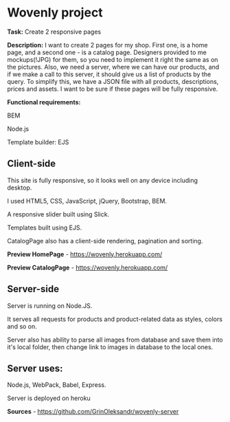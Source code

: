 # Wovenly project

**Task:**  Create 2 responsive pages

**Description:**
 I want to create 2 pages for my shop. First one, is a home page, and a second one - is a catalog page.
 Designers provided to me mockups(!JPG) for them, so you need to implement it right the same as on the pictures. Also, we need a server, where we can have our products, and if we make a call to this server, it should give us a list of products by the query. To simplify this, we have a JSON file with all products, descriptions, prices and assets. I want to be sure if these pages will be fully responsive.


**Functional requirements:**

BEM 

Node.js

Template builder: EJS

## Client-side
This site is fully responsive, so it looks well on any device including desktop.

I used HTML5, CSS, JavaScript, jQuery, Bootstrap, BEM.

A responsive slider built using Slick.

Templates built using EJS.

CatalogPage also has a client-side rendering, pagination and sorting.

**Preview HomePage** - https://wovenly.herokuapp.com/
 
**Preview CatalogPage** - https://wovenly.herokuapp.com/

## Server-side
Server is running on Node.JS. 

It serves all requests for products and product-related data as styles, colors and so on.

Server also has ability to parse all images from database and save them into it's local folder, then change link to images in database to the local ones.

## Server uses:
Node.js, WebPack, Babel, Express.

Server is deployed on heroku

**Sources** - https://github.com/GrinOleksandr/wovenly-server















       
